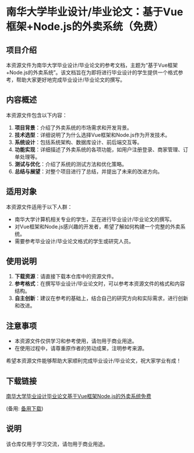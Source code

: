 # 南华大学毕业设计/毕业论文：基于Vue框架+Node.js的外卖系统（免费）

## 项目介绍

本资源文件为南华大学毕业设计/毕业论文的参考文档，主题为“基于Vue框架+Node.js的外卖系统”。该文档旨在为即将进行毕业设计的学生提供一个格式参考，帮助大家更好地完成毕业设计/毕业论文的撰写。

## 内容概述

本资源文件包含以下内容：

1. **项目背景**：介绍了外卖系统的市场需求和开发背景。
2. **技术选型**：详细说明了为什么选择Vue框架和Node.js作为开发技术。
3. **系统设计**：包括系统架构、数据库设计、前后端交互等。
4. **功能实现**：详细描述了外卖系统的各项功能，如用户注册登录、商家管理、订单处理等。
5. **测试与优化**：介绍了系统的测试方法和优化策略。
6. **总结与展望**：对整个项目进行了总结，并提出了未来的改进方向。

## 适用对象

本资源文件适用于以下人群：

- 南华大学计算机相关专业的学生，正在进行毕业设计/毕业论文的撰写。
- 对Vue框架和Node.js感兴趣的开发者，希望了解如何构建一个完整的外卖系统。
- 需要参考毕业设计/毕业论文格式的学生或研究人员。

## 使用说明

1. **下载资源**：请直接下载本仓库中的资源文件。
2. **参考格式**：在撰写毕业设计/毕业论文时，可以参考本资源文件的格式和内容结构。
3. **自主创新**：建议在参考的基础上，结合自己的研究方向和实际需求，进行创新和改进。

## 注意事项

- 本资源文件仅供学习和参考使用，请勿用于商业用途。
- 在使用过程中，请尊重原作者的劳动成果，注明参考来源。

希望本资源文件能够帮助大家顺利完成毕业设计/毕业论文，祝大家学业有成！

## 下载链接
[南华大学毕业设计毕业论文基于Vue框架Node.js的外卖系统免费](https://pan.quark.cn/s/8741e467c4c6) 

(备用: [备用下载](https://pan.baidu.com/s/1clCsvt5u59Itrcu5TOXYCA?pwd=1234))

## 说明

该仓库仅用于学习交流，请勿用于商业用途。
